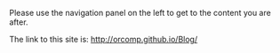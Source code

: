 Please use the navigation panel on the left to get to the content you are after.

The link to this site is: http://orcomp.github.io/Blog/
